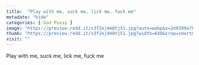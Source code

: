 ```yaml
---
title:  "Play with me, suck me, lick me, fuck me"
metadate: "hide"
categories: [ God Pussy ]
image: "https://preview.redd.it/x3f2ej4m8tj51.jpg?auto=webp&s=2e8399a7bde6636d0b186fad888fd22ec0702c93"
thumb: "https://preview.redd.it/x3f2ej4m8tj51.jpg?width=640&crop=smart&auto=webp&s=10cbfab7ebd164eb07671340766e6eae216f7e5b"
visit: ""
---
```

Play with me, suck me, lick me, fuck me
